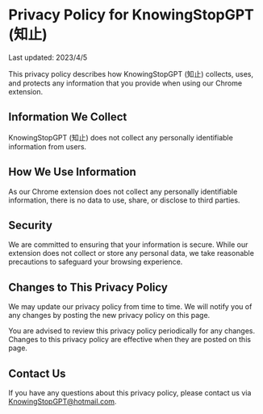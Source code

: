 # Privacy Policy for KnowingStopGPT (知止)

Last updated: 2023/4/5

This privacy policy describes how KnowingStopGPT (知止) collects, uses, and protects any information that you provide when using our Chrome extension.

## Information We Collect

KnowingStopGPT (知止) does not collect any personally identifiable information from users.

## How We Use Information

As our Chrome extension does not collect any personally identifiable information, there is no data to use, share, or disclose to third parties.

## Security

We are committed to ensuring that your information is secure. While our extension does not collect or store any personal data, we take reasonable precautions to safeguard your browsing experience.

## Changes to This Privacy Policy

We may update our privacy policy from time to time. We will notify you of any changes by posting the new privacy policy on this page.

You are advised to review this privacy policy periodically for any changes. Changes to this privacy policy are effective when they are posted on this page.

## Contact Us

If you have any questions about this privacy policy, please contact us via KnowingStopGPT@hotmail.com.

